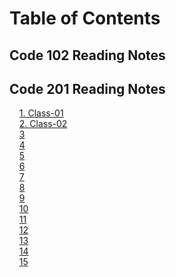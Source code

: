 # Table of Contents

## Code 102 Reading Notes

## Code 201 Reading Notes

&nbsp;&nbsp;&nbsp;&nbsp;[1. Class-01](class-01)  
&nbsp;&nbsp;&nbsp;&nbsp;[2. Class-02](class-02)  
&nbsp;&nbsp;&nbsp;&nbsp;[3](#3)  
&nbsp;&nbsp;&nbsp;&nbsp;[4](#4)  
&nbsp;&nbsp;&nbsp;&nbsp;[5](#5)  
&nbsp;&nbsp;&nbsp;&nbsp;[6](#6)  
&nbsp;&nbsp;&nbsp;&nbsp;[7](#7)  
&nbsp;&nbsp;&nbsp;&nbsp;[8](#8)  
&nbsp;&nbsp;&nbsp;&nbsp;[9](#9)  
&nbsp;&nbsp;&nbsp;&nbsp;[10](#10)  
&nbsp;&nbsp;&nbsp;&nbsp;[11](#11)  
&nbsp;&nbsp;&nbsp;&nbsp;[12](#12)  
&nbsp;&nbsp;&nbsp;&nbsp;[13](#13)  
&nbsp;&nbsp;&nbsp;&nbsp;[14](#14)  
&nbsp;&nbsp;&nbsp;&nbsp;[15](#15)  
